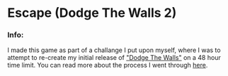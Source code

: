 # Escape (Dodge The Walls 2)

### Info:
I made this game as part of a challange I put upon myself, where I was to attempt to re-create my initial release of <a href="https://play.google.com/store/apps/details?id=com.EightAndTwelveGames.DodgeTheWalls" target="_blank">"Dodge The Walls"</a> on a 48 hour time limit. You can read more about the process I went through <a href="https://812games.dev/48-hour-challenge-escape/" target="_blank">here</a>.
